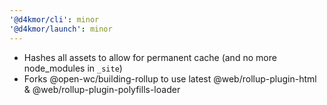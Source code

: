```yaml
---
'@d4kmor/cli': minor
'@d4kmor/launch': minor
---
```


- Hashes all assets to allow for permanent cache (and no more node_modules in `_site`)
- Forks @open-wc/building-rollup to use latest @web/rollup-plugin-html & @web/rollup-plugin-polyfills-loader
